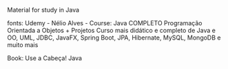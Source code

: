 Material for study in Java


fonts: Udemy - Nélio Alves - Course: 
Java COMPLETO Programação Orientada a Objetos + Projetos
Curso mais didático e completo de Java e OO, UML, JDBC, JavaFX, Spring Boot, JPA, Hibernate, MySQL, MongoDB e muito mais



Book:
Use a Cabeça! Java
